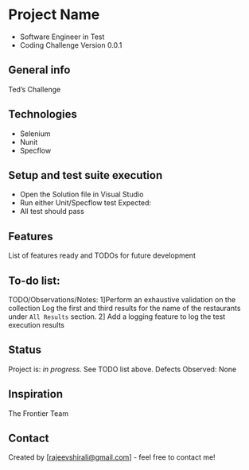 ﻿# Project Name
* Software Engineer in Test
* Coding Challenge Version 0.0.1

## General info
Ted’s Challenge
## Technologies
* Selenium
* Nunit
* Specflow 

## Setup and test suite execution
* Open the Solution file in Visual Studio
* Run either Unit/Specflow test
Expected:
* All test should pass

## Features
List of features ready and TODOs for future development

## To-do list:
TODO/Observations/Notes:
1]Perform an exhaustive validation on the collection
Log the first and third results for the name of the restaurants 
under `All Results` section.
2] Add a logging feature to log the test execution results

## Status
Project is: _in progress_. See TODO list above.
Defects Observed: 
None

## Inspiration
The Frontier Team

## Contact
Created by [rajeevshirali@gmail.com] - feel free to contact me!